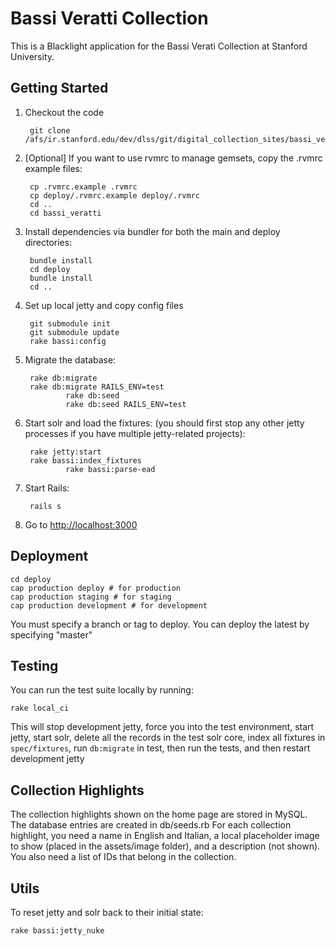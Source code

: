 # Bassi Veratti Collection

This is a Blacklight application for the Bassi Verati Collection at Stanford University.

## Getting Started

1. Checkout the code

        git clone /afs/ir.stanford.edu/dev/dlss/git/digital_collection_sites/bassi_veratti.git

1. [Optional] If you want to use rvmrc to manage gemsets, copy the .rvmrc example files:

        cp .rvmrc.example .rvmrc
        cp deploy/.rvmrc.example deploy/.rvmrc
        cd ..
        cd bassi_veratti

1. Install dependencies via bundler for both the main and deploy directories:

        bundle install
        cd deploy
        bundle install
        cd ..

1. Set up local jetty and copy config files

        git submodule init
        git submodule update
        rake bassi:config

1. Migrate the database:

        rake db:migrate
        rake db:migrate RAILS_ENV=test
				rake db:seed
				rake db:seed RAILS_ENV=test

1. Start solr and load the fixtures: (you should first stop any other jetty processes if you have multiple jetty-related projects):

        rake jetty:start
        rake bassi:index_fixtures
				rake bassi:parse-ead

1. Start Rails:

        rails s

1. Go to <http://localhost:3000>


## Deployment

    cd deploy
    cap production deploy # for production
    cap production staging # for staging
    cap production development # for development

You must specify a branch or tag to deploy.  You can deploy the latest by specifying "master"

## Testing

You can run the test suite locally by running:

    rake local_ci

This will stop development jetty, force you into the test environment, start jetty, start solr,
delete all the records in the test solr core, index all fixtures in `spec/fixtures`, run `db:migrate` in test,
then run the tests, and then restart development jetty

## Collection Highlights

The collection highlights shown on the home page are stored in MySQL.  The database entries are created in db/seeds.rb
For each collection highlight, you need a name in English and Italian, a local placeholder image to show (placed in the assets/image folder), and a description (not shown).
You also need a list of IDs that belong in the collection.

## Utils

To reset jetty and solr back to their initial state:

    rake bassi:jetty_nuke